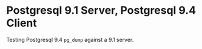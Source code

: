 # Postgresql 9.1 Server, Postgresql 9.4 Client

Testing Postgresql 9.4 `pg_dump` against a 9.1 server.
